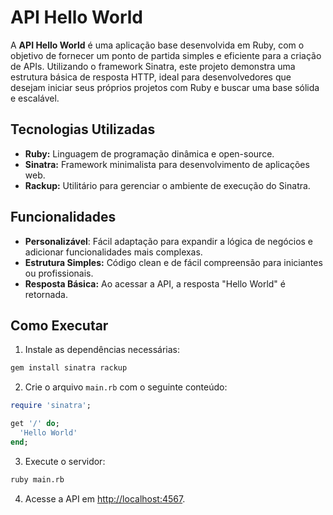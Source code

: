 # API Hello World

A **API Hello World** é uma aplicação base desenvolvida em Ruby, com o objetivo de fornecer um ponto de partida simples e eficiente para a criação de APIs. Utilizando o framework Sinatra, este projeto demonstra uma estrutura básica de resposta HTTP, ideal para desenvolvedores que desejam iniciar seus próprios projetos com Ruby e buscar uma base sólida e escalável.

## Tecnologias Utilizadas

- **Ruby:** Linguagem de programação dinâmica e open-source.
- **Sinatra:** Framework minimalista para desenvolvimento de aplicações web.
- **Rackup:** Utilitário para gerenciar o ambiente de execução do Sinatra.

## Funcionalidades

- **Personalizável**: Fácil adaptação para expandir a lógica de negócios e adicionar funcionalidades mais complexas.
- **Estrutura Simples:** Código clean e de fácil compreensão para iniciantes ou profissionais.
- **Resposta Básica:** Ao acessar a API, a resposta "Hello World" é retornada.

## Como Executar

1. Instale as dependências necessárias:

```bash
gem install sinatra rackup
```

2. Crie o arquivo `main.rb` com o seguinte conteúdo:

```ruby
require 'sinatra';

get '/' do;
  'Hello World'
end;
```

3. Execute o servidor:

```bash
ruby main.rb
```

4. Acesse a API em [http://localhost:4567](http://localhost:4567).
